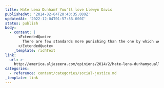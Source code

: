 ```yaml
---
title: Hate Lena Dunham? You'll love Llewyn Davis
publishedAt: '2014-02-04T20:43:35.000Z'
updatedAt: '2022-12-04T01:57:53.000Z'
status: publish
body:
  - content: |
      <ExtendedQuote>
        There are few standards more punishing than the one by which we judge female artists.
      </ExtendedQuote>
    _template: richText
link:
  url: >-
    http://america.aljazeera.com/opinions/2014/2/hate-lena-dunhamyoualllovellewyndavis.html
categories:
  - reference: content/categories/social-justice.md
_template: link
---
```



